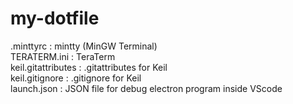 # my-dotfile
.minttyrc : mintty (MinGW Terminal)  
TERATERM.ini : TeraTerm  
keil.gitattributes : .gitattributes for Keil  
keil.gitignore : .gitignore for Keil  
launch.json : JSON file for debug electron program inside VScode  
